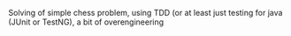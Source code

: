 Solving of simple chess problem, using TDD (or at least just testing for java (JUnit or TestNG), a bit of overengineering